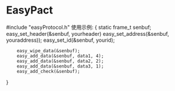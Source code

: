 # EasyPact

#include "easyProtocol.h"
使用示例:
{
        static frame_t senbuf;
        easy_set_header(&senbuf, yourheader)
        easy_set_address(&senbuf, youraddress));
        easy_set_id(&senbuf, yourid);

        easy_wipe_data(&senbuf);
        easy_add_data(&senbuf, data1, 4);
        easy_add_data(&senbuf, data2, 2);
        easy_add_data(&senbuf, data3, 1);
        easy_add_check(&senbuf);
}